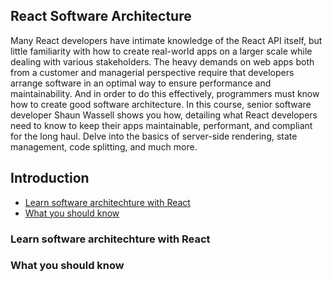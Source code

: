 ## React Software Architecture
Many React developers have intimate knowledge of the React API itself, but little familiarity with how to create real-world apps on a larger scale while dealing with various stakeholders. The heavy demands on web apps both from a customer and managerial perspective require that developers arrange software in an optimal way to ensure performance and maintainability. And in order to do this effectively, programmers must know how to create good software architecture. In this course, senior software developer Shaun Wassell shows you how, detailing what React developers need to know to keep their apps maintainable, performant, and compliant for the long haul. Delve into the basics of server-side rendering, state management, code splitting, and much more.

## Introduction
- [Learn software architechture with React](#learn-software-architechture-with-react)
- [What you should know](#what-you-should-know)



### Learn software architechture with React
### What you should know
